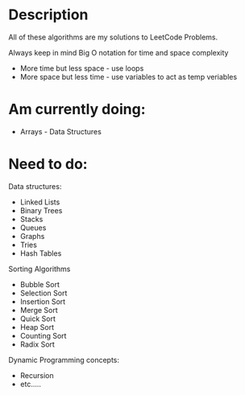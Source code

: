 # Description
All of these algorithms are my solutions to LeetCode Problems.

Always keep in mind Big O notation for time and space complexity
* More time but less space - use loops
* More space but less time - use variables to act as temp veriables

# Am currently doing:
* Arrays - Data Structures

# Need to do:
Data structures:
* Linked Lists
* Binary Trees
* Stacks
* Queues
* Graphs
* Tries
* Hash Tables

Sorting Algorithms
* Bubble Sort
* Selection Sort
* Insertion Sort
* Merge Sort
* Quick Sort
* Heap Sort
* Counting Sort
* Radix Sort

Dynamic Programming concepts:
* Recursion
* etc.....
